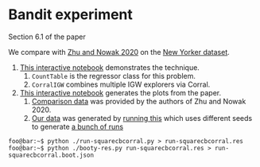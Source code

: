 # Bandit experiment
Section 6.1 of the paper

We compare with [Zhu and Nowak 2020](https://arxiv.org/abs/2006.14785) on the [New Yorker dataset](https://github.com/yinglunz/on-regret-with-multiple-best-arms).

1. [This interactive notebook](squarecbcorral.ipynb) demonstrates the technique.
    1. `CountTable` is the regressor class for this problem.
    1. `CorralIGW` combines multiple IGW explorers via Corral.
1. [This interactive notebook](plots.ipynb) generates the plots from the paper.
    1. [Comparison data](data_from_zhu_novak.txt) was provided by the authors of Zhu and Nowak 2020.
    1. [Our data](run-squarecbcorral.boot.json) was generated by [running this](run-squarecbcorral.py) which uses different seeds to generate [a bunch of runs](run-squarecbcorral.res)
```console
foo@bar:~$ python ./run-squarecbcorral.py > run-squarecbcorral.res
foo@bar:~$ python ./booty-res.py run-squarecbcorral.res > run-squarecbcorral.boot.json
```
